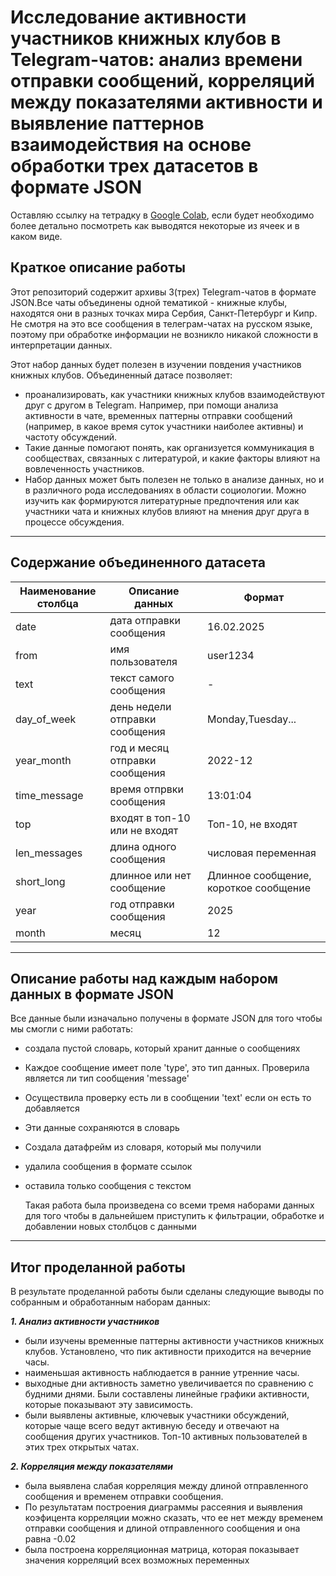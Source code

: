  # Исследование активности участников книжных клубов в Telegram-чатов: анализ времени отправки сообщений, корреляций между показателями активности и выявление паттернов взаимодействия на основе обработки трех датасетов в формате JSON

 Оставляю ссылку на тетрадку в [Google Colab](https://colab.research.google.com/drive/1K5ixB34mR2YY2EaOCn_W7B66yVcm8kOh), если будет необходимо более детально посмотреть как выводятся некоторые из ячеек и в каком виде.

 ## Краткое описание работы
 Этот репозиторий содержит архивы 3(трех) Telegram-чатов в формате JSON.Все чаты объединены одной тематикой - книжные клубы, находятся они в разных точках мира Сербия, Санкт-Петербург и Кипр. Не смотря на это все сообщения в телеграм-чатах на русском языке, поэтому при обработке информации не возникло никакой сложности в интерпретации данных. 

 Этот набор данных будет полезен в изучении повдения участников книжных клубов. Объединенный датасе позволяет:
 - проанализировать, как участники книжных клубов взаимодействуют друг с другом в Telegram. Например, при помощи анализа активности в чате, временных паттерны отправки сообщений (например, в какое время суток участники наиболее активны) и частоту обсуждений. 
 - Такие данные помогают понять, как организуется коммуникация в сообществах, связанных с литературой, и какие факторы влияют на вовлеченность участников.
 - Набор данных может быть полезен не только в анализе данных, но и в различного рода исследованиях в области социологии. Можно изучить как формируются литературные предпочтения или как участники чата и книжных клубов влияют на мнения друг друга в процессе обсуждения.
---
 ## Содержание объединенного датасета

|Наименование столбца | Описание данных                | Формат 
| -----------         | -----------                    | -----------   
| date                | дата отправки сообщения        | 16.02.2025 
| from                | имя пользователя               | user1234
| text                | текст самого сообщения         | -
| day_of_week         | день недели отправки сообщения | Monday,Tuesday...
| year_month          | год и месяц отправки сообщения | 2022-12
| time_message        | время отпрвки сообщения        | 13:01:04
| top                 | входят в топ-10 или не входят  | Топ-10, не входят
| len_messages        | длина одного сообщения         | числовая переменная
| short_long          | длинное или нет сообщение      | Длинное сообщение, короткое сообщение
| year                | год отправки сообщения         | 2025
| month               | месяц                          | 12

---
## Описание работы над каждым набором данных в формате JSON

Все данные были изначально получены в формате JSON для того чтобы мы смогли с ними работать:

- создала пустой словарь, который хранит данные о сообщениях 
- Каждое сообщение имеет поле 'type', это тип данных. Проверила является ли тип сообщения 'message'
- Осуществила проверку есть ли в сообщении 'text' если он есть то добавляется 
- Эти данные сохраняются в словарь 
- Создала датафрейм из словаря, который мы получили
- удалила сообщения в формате ссылок
- оставила только сообщения с текстом 

  Такая работа была произведена со всеми тремя наборами данных для того чтобы в дальнейшем приступить к фильтрации, обработке и добавлении новых столбцов с данными
---

## Итог проделанной работы 

В результате проделанной работы были сделаны следующие выводы по собранным и обработанным наборам данных:

***1. Анализ активности участников***
- были изучены временные паттерны активности участников книжных клубов. Установлено, что пик активности приходится на вечерние часы. 
- наименьшая активность наблюдается в ранние утренние часы. 
- выходные дни активность заметно увеличивается по сравнению с будними днями. Были составлены линейные графики активности, которые показывают эту зависимость.
- были выявлены активные, ключевык участники обсуждений, которые чаще всего ведут активную беседу и отвечают на сообщения других участников. Топ-10 активных пользователей в этих трех открытых чатах.

***2. Корреляция между показателями***
- была выявлена слабая корреляция между длиной отправленного сообщения и временем отправки сообщения.
- По результатам построения диаграммы рассеяния и выявления коэфицента корреляции можно сказать, что ее нет между временем отправки сообщения и длиной отправленного сообщения и она равна -0.02
- была построена корреляционная матрица, которая показывает значения корреляций всех возможных переменных 
